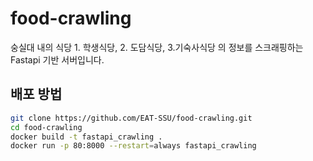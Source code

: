 # food-crawling
숭실대 내의 식당 1. 학생식당, 2. 도담식당, 3.기숙사식당 의 정보를 스크래핑하는 Fastapi 기반 서버입니다.
## 배포 방법
```bash
git clone https://github.com/EAT-SSU/food-crawling.git
cd food-crawling
docker build -t fastapi_crawling .
docker run -p 80:8000 --restart=always fastapi_crawling

```
